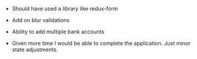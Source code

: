 * Should have used a library like redux-form
* Add on blur validations 
* Ability to add multiple bank accounts

* Given more time I would be able to complete the application. Just minor state adjustments.